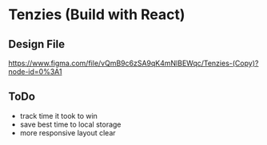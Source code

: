 # Tenzies (Build with React)

## Design File 

https://www.figma.com/file/vQmB9c6zSA9qK4mNlBEWqc/Tenzies-(Copy)?node-id=0%3A1

## ToDo

- track time it took to win
- save best time to local storage
- more responsive layout clear